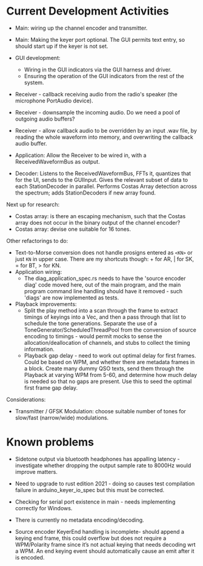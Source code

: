# Current Development Activities

* Main: wiring up the channel encoder and transmitter.
* Main: Making the keyer port optional. The GUI permits text entry, so should start up if the keyer is not set.
* GUI development:
  * Wiring in the GUI indicators via the GUI harness and driver.
  * Ensuring the operation of the GUI indicators from the rest of the system.

* Receiver - callback receiving audio from the radio's speaker (the microphone PortAudio device).
* Receiver - downsample the incoming audio. Do we need a pool of outgoing audio buffers?
* Receiver - allow callback audio to be overridden by an input .wav file, by reading the whole waveform into memory, and
  overwriting the callback audio buffer.
* Application: Allow the Receiver to be wired in, with a ReceivedWaveformBus as output.
* Decoder: Listens to the ReceivedWaveformBus, FFTs it, quantizes that for the UI, sends to the GUIInput. Gives the relevant subset
  of data to each StationDecoder in parallel. Performs Costas Array detection across the spectrum; adds StationDecoders if new
  array found.

Next up for research:
* Costas array: is there an escaping mechanism, such that the Costas array does not occur in the binary output of the
  channel encoder?
* Costas array: devise one suitable for 16 tones.

Other refactorings to do:
* Text-to-Morse conversion does not handle prosigns entered as `<KN>` or just `KN` in upper case. There are my shortcuts
  though: + for AR, | for SK, = for BT, > for KN.
* Application wiring:
  * The diag_application_spec.rs needs to have the 'source encoder diag' code moved here, out of the main
    program, and the main program command line handling should have it removed - such 'diags' are now implemented
    as tests.
* Playback improvements:
  * Split the play method into a scan through the frame to extract timings of keyings into a Vec, and then a pass 
   through that list to schedule the tone generations. Separate the use of a ToneGenerator/ScheduledThreadPool from the
   conversion of source encoding to timings - would permit mocks to sense the allocation/deallocation of channels, and
   stubs to collect the timing information.
  * Playback gap delay - need to work out optimal delay for first frames. Could be based on WPM, and whether there are
   metadata frames in a block. Create many dummy QSO texts, send them through the Playback at varying WPM from 5-60, and
   determine how much delay is needed so that no gaps are present. Use this to seed the optimal first frame gap delay.

Considerations:
* Transmitter / GFSK Modulation: choose suitable number of tones for slow/fast (narrow/wide) modulations.



# Known problems
* Sidetone output via bluetooth headphones has appalling latency - investigate whether dropping the output sample
  rate to 8000Hz would improve matters.

* Need to upgrade to rust edition 2021 - doing so causes test compilation failure in arduino_keyer_io_spec but this must
  be corrected.

* Checking for serial port existence in main - needs implementing correctly for Windows.

* There is currently no metadata encoding/decoding.

* Source encoder KeyerEnd handling is incomplete- should append a keying end frame, this could overflow but does not
  require a WPM/Polarity frame since it’s not actual keying that needs decoding wrt a WPM. An end keying event should
  automatically cause an emit after it is encoded.
